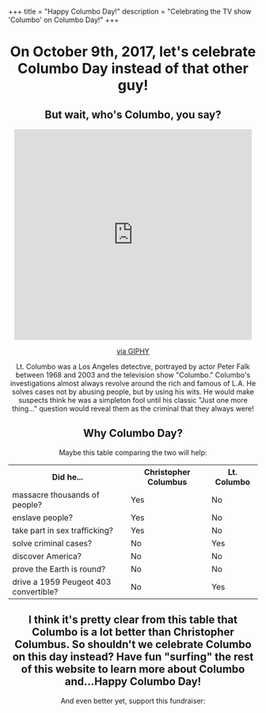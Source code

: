 +++
title = "Happy Columbo Day!"
description = "Celebrating the TV show 'Columbo' on Columbo Day!"
+++

<center>
<h1>On October 9th, 2017, let's celebrate Columbo Day instead of that other guy!</h1>

<h2>But wait, who's Columbo, you say?</h2>

<iframe src="https://giphy.com/embed/ylyUQm2pCWo5yLfFEQ" width="480" height="426" frameBorder="0" class="giphy-embed" allowFullScreen></iframe><p><a href="https://giphy.com/gifs/bad-ass-detective-columbo-ylyUQm2pCWo5yLfFEQ">via GIPHY</a></p>

Lt. Columbo was a Los Angeles detective, portrayed by actor Peter Falk between 1968 and 2003 and the television show "Columbo." Columbo's investigations almost always revolve around the rich and famous of L.A. He solves cases not by abusing people, but by using his wits. He would make suspects think he was a simpleton fool until his classic "Just one more thing..." question would reveal them as the criminal that they always were!

<h2>Why Columbo Day?</h2>

Maybe this table comparing the two will help:

<table>
  <tr>
    <th>Did he...</th>
    <th>Christopher Columbus</th>
    <th>Lt. Columbo</th>
  </tr>
  <tr>
    <td>massacre thousands of people?</td>
    <td>Yes</td>
    <td>No</td>
  </tr>
  <tr>
    <td>enslave people?</td>
    <td>Yes</td>
    <td>No</td>
  </tr>
  <tr>
    <td>take part in sex trafficking?</td>
    <td>Yes</td>
    <td>No</td>
  </tr>
  <tr>
    <td>solve criminal cases?</td>
    <td>No</td>
    <td>Yes</td>
  </tr>  
  <tr>
    <td>discover America?</td>
    <td>No</td>
    <td>No</td>
  </tr>
  <tr>
    <td>prove the Earth is round?</td>
    <td>No</td>
    <td>No</td>
  </tr>
  <tr>
    <td>drive a 1959 Peugeot 403 convertible?</td>
    <td>No</td>
    <td>Yes</td>
  </tr>
</table>

<h2>I think it's pretty clear from this table that Columbo is a lot better than Christopher Columbus. So shouldn't we celebrate Columbo on this day instead? Have fun "surfing" the rest of this website to learn more about Columbo and...Happy Columbo Day!</h2>

And even better yet, support this fundraiser:

<iframe class='gfm-media-widget' image='1' coinfo='1' width='100%' height='100%' frameborder='0' id='indigenous-peoples-day-event-funds'></iframe><script src='//funds.gofundme.com/js/5.0/media-widget.js'></script>

And then read what people are saying about #ColumboDay:<p>

<blockquote class="twitter-tweet" data-lang="en"><p lang="en" dir="ltr">&quot;One more thing. When you were &#39;discovering&#39; America, was there anyone else there at the time?&quot; <a href="https://twitter.com/hashtag/ColumboDay?src=hash&amp;ref_src=twsrc%5Etfw">#ColumboDay</a></p>&mdash; Jacob Brogan (@Jacob_Brogan) <a href="https://twitter.com/Jacob_Brogan/status/785607104585469952?ref_src=twsrc%5Etfw">October 10, 2016</a></blockquote>
<script async src="//platform.twitter.com/widgets.js" charset="utf-8"></script>

<blockquote class="twitter-tweet" data-lang="en"><p lang="en" dir="ltr">Happy Columbo Day! <br><br>Check out more here: <a href="https://t.co/Dcjh1SNyYA">https://t.co/Dcjh1SNyYA</a> <a href="https://t.co/1FSOK07WnV">pic.twitter.com/1FSOK07WnV</a></p>&mdash; 🍀🐥Lumpy Louise🌹🐥 (@lumpylouise) <a href="https://twitter.com/lumpylouise/status/917424452345921538?ref_src=twsrc%5Etfw">October 9, 2017</a></blockquote>
<script async src="//platform.twitter.com/widgets.js" charset="utf-8"></script>

<blockquote class="twitter-tweet" data-lang="en"><p lang="en" dir="ltr">Happy Columbo Day. 2017 the marathon continues with No Time To Die <a href="https://twitter.com/hashtag/columbo?src=hash&amp;ref_src=twsrc%5Etfw">#columbo</a> <a href="https://twitter.com/hashtag/columboday?src=hash&amp;ref_src=twsrc%5Etfw">#columboday</a> <a href="https://t.co/E7sca2TFxS">pic.twitter.com/E7sca2TFxS</a></p>&mdash; paul marlier (@paul_marlier) <a href="https://twitter.com/paul_marlier/status/917398993885331457?ref_src=twsrc%5Etfw">October 9, 2017</a></blockquote>
<script async src="//platform.twitter.com/widgets.js" charset="utf-8"></script>

<blockquote class="twitter-tweet" data-lang="en"><p lang="en" dir="ltr">Let&#39;s just change it to <a href="https://twitter.com/hashtag/ColumboDay?src=hash&amp;ref_src=twsrc%5Etfw">#ColumboDay</a>?</p>&mdash; Eugene Mirman (@EugeneMirman) <a href="https://twitter.com/EugeneMirman/status/917391704696737792?ref_src=twsrc%5Etfw">October 9, 2017</a></blockquote>
<script async src="//platform.twitter.com/widgets.js" charset="utf-8"></script>

<blockquote class="twitter-tweet" data-lang="en"><p lang="en" dir="ltr">For <a href="https://twitter.com/hashtag/ColumboDay?src=hash&amp;ref_src=twsrc%5Etfw">#ColumboDay</a><br>A comparison of two statues:<br>Columbo statue in Budapest;<br>Columbus statue in San Juan, Puerto Rico.<br>Thoughts? <a href="https://t.co/9AXhVzmtRd">pic.twitter.com/9AXhVzmtRd</a></p>&mdash; c0nc0rdance (@c0nc0rdance) <a href="https://twitter.com/c0nc0rdance/status/785515823561527296?ref_src=twsrc%5Etfw">October 10, 2016</a></blockquote>
<script async src="//platform.twitter.com/widgets.js" charset="utf-8"></script>

<blockquote class="twitter-tweet" data-lang="en"><p lang="en" dir="ltr">Happy <a href="https://twitter.com/hashtag/ColumboDay?src=hash&amp;ref_src=twsrc%5Etfw">#ColumboDay</a><br>In addition to acting, Peter Falk was an accomplished sketch artist, chess aficionado. <a href="https://t.co/ftqG9yAmQx">pic.twitter.com/ftqG9yAmQx</a></p>&mdash; c0nc0rdance (@c0nc0rdance) <a href="https://twitter.com/c0nc0rdance/status/785514823454892033?ref_src=twsrc%5Etfw">October 10, 2016</a></blockquote>
<script async src="//platform.twitter.com/widgets.js" charset="utf-8"></script>

<blockquote class="twitter-tweet" data-lang="en"><p lang="en" dir="ltr">How will YOU be celebrating? <a href="https://twitter.com/hashtag/ColumboDay?src=hash&amp;ref_src=twsrc%5Etfw">#ColumboDay</a> <a href="https://twitter.com/hashtag/ColumbusDay?src=hash&amp;ref_src=twsrc%5Etfw">#ColumbusDay</a> <a href="https://twitter.com/hashtag/OneMoreThing?src=hash&amp;ref_src=twsrc%5Etfw">#OneMoreThing</a> <a href="https://twitter.com/hashtag/IndigenousPeoplesDay?src=hash&amp;ref_src=twsrc%5Etfw">#IndigenousPeoplesDay</a> I ignore the ancient, Italian to solve mysteries. <a href="https://t.co/Iu8kMUktj9">pic.twitter.com/Iu8kMUktj9</a></p>&mdash; WendyGoeldnerHermes (@wendyblazer65) <a href="https://twitter.com/wendyblazer65/status/917381230185910272?ref_src=twsrc%5Etfw">October 9, 2017</a></blockquote>
<script async src="//platform.twitter.com/widgets.js" charset="utf-8"></script>

<blockquote class="twitter-tweet" data-lang="en"><p lang="en" dir="ltr">I know it might not be &quot;P.C.&quot; to say it, but I&#39;d like to wish everyone a Happy Columbo Day <a href="https://t.co/WBjer1LyEg">https://t.co/WBjer1LyEg</a> <a href="https://twitter.com/hashtag/columboday?src=hash&amp;ref_src=twsrc%5Etfw">#columboday</a></p>&mdash; Doogie Horner (@DoogieHorner) <a href="https://twitter.com/DoogieHorner/status/917406456563027969?ref_src=twsrc%5Etfw">October 9, 2017</a></blockquote>
<script async src="//platform.twitter.com/widgets.js" charset="utf-8"></script>

</center>
